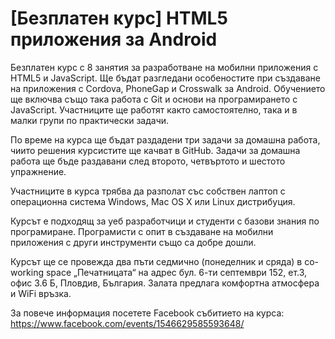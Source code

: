 [Безплатен курс] HTML5 приложения за Android
=====

Безплатен курс с 8 занятия за разработване на мобилни приложения с HTML5 и JavaScript. Ще бъдат разгледани особеностите при създаване на приложения с Cordova, PhoneGap и Crosswalk за Android. Обучението ще включва също така работа с Git и основи на програмирането с JavaScript. Участниците ще работят както самостоятелно, така и в малки групи по практически задачи.

По време на курса ще бъдат раздадени три задачи за домашна работа, чиито решения курсистите ще качват в GitHub. Задачи за домашна работа ще бъде раздавани след второто, четвъртото и шестото упражнение.

Участниците в курса трябва да разполат със собствен лаптоп с операционна система Windows, Mac OS X или Linux дистрибуция.

Курсът е подходящ за уеб разработчици и студенти с базови знания по програмиране. Програмисти с опит в създаване на мобилни приложения с други инструменти също са добре дошли.

Курсът ще се провежда два пъти седмично (понеделник и сряда) в co-working space „Печатницата“ на адрес бул. 6-ти септември 152, ет.3, офис 3.6 Б, Пловдив, България. Залата предлага комфортна атмосфера и WiFi връзка. 

За повече информация посетете Facebook събитието на курса:
https://www.facebook.com/events/1546629585593648/
